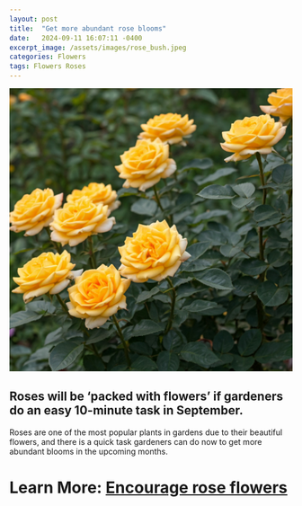 ```yaml
---
layout: post
title:  "Get more abundant rose blooms"
date:   2024-09-11 16:07:11 -0400
excerpt_image: /assets/images/rose_bush.jpeg
categories: Flowers
tags: Flowers Roses
---
```


<img src="/assets/images/rose_bush.jpeg">

## Roses will be ‘packed with flowers’ if gardeners do an easy 10-minute task in September.

Roses are one of the most popular plants in gardens due to their beautiful flowers, and there is a quick task gardeners can do now to get more abundant blooms in the upcoming months.


# Learn More: [Encourage rose flowers](https://www.express.co.uk/life-style/garden/1942907/how-to-encourage-rose-flowers-gardening-task)